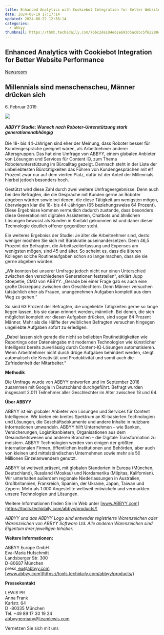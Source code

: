 ```yaml
---
title: Enhanced Analytics with Cookiebot Integration for Better Website Performance
date: 2024-08-19 17:17:14
updated: 2024-08-22 12:38:14
categories:
  - abbyy
thumbnail: https://thmb.techidaily.com/76bc2de184e61e693dbac8bc5f62288cf6610a7d170abd91534f7a21873e1f18.png
---
```


## Enhanced Analytics with Cookiebot Integration for Better Website Performance

[Newsroom](https://tools.techidaily.com/abbyy/products/)

## Millennials sind menschenscheu, Männer drücken sich

6\. Februar 2019

![](https://content.abbyy.com/-/media/project/abbyy/abbyy/branchtemplates/shutterstock_1272462163_1296-x-729.jpg?h=729&iar=0&w=1296)

#### _ABBYY Studie: Wunsch nach Roboter-Unterstützung stark generationenabhängig_ 

Die 18- bis 44-Jährigen sind eher der Meinung, dass Roboter besser für Kundengespräche geeignet wären, als Arbeitnehmer anderer Altersgruppen. Das hat eine Umfrage von ABBYY, einem globalen Anbieter von Lösungen und Services für Content IQ, zum Thema Roboterunterstützung im Büroalltag gezeigt. Demnach steht in der Liste der unbeliebtesten Bürotätigkeiten das Führen von Kundengesprächen mit elf Prozent zwar nur auf dem vierten Platz, dafür ist der Anteil der Millennials hierbei jedoch besonders hoch.

Gestützt wird diese Zahl durch zwei weitere Umfrageergebnisse. Denn auch bei den Befragten, die die Gespräche mit Kunden gerne an Roboter abgeben würden sowie bei denen, die diese Tätigkeit am wenigsten mögen, überwiegen klar die 18- bis 44-Jährigen (65 beziehungsweise 64 Prozent). Diese Ergebnisse kommen vermutlich dadurch zustande, dass besonders diese Generation mit digitalen Assistenten, Chatbots und ähnlichen Lösungen bewusst als Kunden in Kontakt gekommen ist und daher dieser Technologie deutlich offener gegenüber steht.

Ein weiteres Ergebniss der Studie: Je älter die Arbeitnehmer sind, desto weniger möchten Sie sich mit Bürokratie auseinandersetzen. Denn 46,5 Prozent der Befragten, die Arbeitszeiterfassung und Expenses am wenigsten mögen, sind 45 und älter. So scheint es, dass die älteren Kollegen solche Routineaufgaben schon so lange machen, dass sie sie gerne abgeben würden.

„Wir konnten bei unserer Umfrage jedoch nicht nur einen Unterschied zwischen den verschiedenen Generationen feststellen“, erklärt Jupp Stoepetie, CMO von ABBYY. „Gerade bei einer Frage gab es auch eine große Diskrepanz zwischen den Geschlechtern. Denn Männer versuchen tatsächlich eher als Frauen, unangenehmen Aufgaben komplett aus dem Weg zu gehen.“

So sind 63 Prozent der Befragten, die ungeliebte Tätigkeiten gerne so lange liegen lassen, bis sie daran erinnert werden, männlich. Bei denen, die sich möglichst komplett vor diesen Aufgaben drücken, sind sogar 64 Prozent Männer. Mehr als die Hälfte der weiblichen Befragten versuchen hingegen ungeliebte Aufgaben sofort zu erledigen.

„Dabei lassen sich gerade die nicht so beliebten Routinetätigkeiten wie Reportings oder Dateneingabe mit modernen Technologien wie künstlicher Intelligenz bereits zuverlässig durch Content-IQ-Lösungen automatisieren. Wenn Arbeitnehmer nicht durch dröge Aufgaben behindert werden, steigt automatisch die Kreativität und Produktivität und somit auch die Zufriedenheit der Mitarbeiter.“

**Methodik**

Die Umfrage wurde von ABBYY entworfen und im September 2018 zusammen mit Google in Deutschland durchgeführt. Befragt wurden insgesamt 2.011 Teilnehmer aller Geschlechter im Alter zwischen 18 und 64.

**Über ABBYY**

ABBYY ist ein globaler Anbieter von Lösungen und Services für Content Intelligence. Wir bieten ein breites Spektrum an KI-basierten Technologien und Lösungen, die Geschäftsdokumente und andere Inhalte in nutzbare Informationen umwandeln. ABBYY hilft Unternehmen – wie Banken, Versicherungen, Logistikanbietern, Organisationen aus dem Gesundheitswesen und anderen Branchen – die Digitale Transformation zu meistern. ABBYY Technologien werden von einigen der größten internationalen Firmen, öffentlichen Institutionen und Behörden, aber auch von kleinen und mittelständischen Unternehmen sowie mehr als 50 Millionen Einzelanwendern genutzt.

ABBYY ist weltweit präsent, mit globalen Standorten in Europa (München, Deutschland), Russland (Moskau) und Nordamerika (Milpitas, Kalifornien). Wir unterhalten außerdem regionale Niederlassungen in Australien, Großbritannien, Frankreich, Spanien, der Ukraine, Japan, Taiwan und Zypern. Mehr als 1.000 Angestellte weltweit entwickeln und vermarkten unsere Technologien und Lösungen.

Weitere Informationen finden Sie im Web unter [www.ABBYY.com](https://tools.techidaily.com/abbyy/products/)

_ABBYY und das ABBYY Logo sind entweder registrierte Warenzeichen oder Warenzeichen von ABBYY Software Ltd. Alle anderen Warenzeichen sind Eigentum ihrer jeweiligen Inhaber._

  
**Weitere Informationen:**

ABBYY Europe GmbH  
Eva-Maria Hufschmitt  
Landsberger Str. 300  
D-80687 München  
press\_eu@abbyy.com  
[www.abbyy.com](https://tools.techidaily.com/abbyy/products/)

**Pressekontakt**

LEWIS PR  
Anna Frank  
Karlstr. 64  
D -80335 München  
Tel. +49 89 17 30 19 24  
[abbyygermany@teamlewis.com](https://tools.techidaily.com/abbyy/products/)

  
Vernetzen Sie sich mit uns

<ins class="adsbygoogle"
     style="display:block"
     data-ad-format="autorelaxed"
     data-ad-client="ca-pub-7571918770474297"
     data-ad-slot="1223367746"></ins>



<ins class="adsbygoogle"
     style="display:block"
     data-ad-client="ca-pub-7571918770474297"
     data-ad-slot="8358498916"
     data-ad-format="auto"
     data-full-width-responsive="true"></ins>
